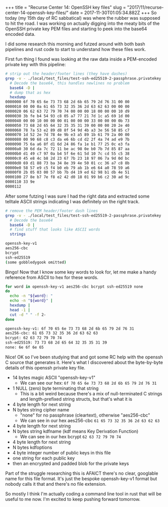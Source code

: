 +++
title = "Recurse Center 14: OpenSSH key files"
slug = "2017/11/recurse-center-14-openssh-key-files/"
date = 2017-11-30T01:05:34.882Z
+++
So today (my 15th day of RC sabbatical) was where the rubber was supposed to hit the road. I was working on actually digging into the meaty bits of the OpenSSH private key PEM files and starting to peek into the base64 encoded data.

I did some research this morning and futzed around with both bash pipelines and rust code to start to understand how these files work.

First fun thing I found was looking at the raw data inside a PEM-encoded private key with this pipeline:

```sh
# strip out the header/footer lines (they have dashes)
grep -v - ./local/test_files/test-ssh-ed25519-2-passphrase.privatekey |
  # Decode the base64, this handles newlines no problem
  base64 -D |
  # dump that as hex
  hexdump
0000000 6f 70 65 6e 73 73 68 2d 6b 65 79 2d 76 31 00 00
0000010 00 00 0a 61 65 73 32 35 36 2d 63 62 63 00 00 00
0000020 06 62 63 72 79 70 74 00 00 00 18 00 00 00 10 d9
0000030 3b fe b4 54 93 c8 05 a7 77 21 7d 1c a5 69 1d 00
0000040 00 00 10 00 00 00 01 00 00 00 33 00 00 00 0b 73
0000050 73 68 2d 65 64 32 35 35 31 39 00 00 00 20 2e 40
0000060 78 7a 53 e2 89 d8 8f 54 9d 4b a3 3e 56 58 85 c7
0000070 1d 52 2e 7d 78 4e 9b e3 a5 89 1b 61 79 2a 00 00
0000080 00 90 68 c8 c3 da e6 6b cd d2 2f 4a 74 ad e9 7b
0000090 75 6a a6 8f d1 6d 24 86 fa 1e b1 77 25 0c e3 fa
00000a0 30 6d da 7c 72 11 be ac 98 0e b0 7b 7d 85 87 aa
00000b0 d1 49 c7 97 0a b4 5f 6e 61 5d 10 7c cd 55 c5 38
00000c0 45 e8 4c b8 2d 23 67 7b 23 18 97 06 7a 9d 0d bc
00000d0 69 d1 88 73 ba 34 8e 39 4e 50 01 cc 36 a7 c8 8b
00000e0 58 57 e9 c5 f4 b0 eb 79 ab 1b e6 64 a0 78 59 a6
00000f0 2b 05 03 00 57 bb 7b d4 19 ed 62 98 b1 db 4e 51
0000100 27 8e b7 7e f8 e2 42 d0 18 01 99 b6 c2 30 ad 9c
0000110 33 9e                                          
0000112
```

After some futzing I was sure I had the right data and extracted some telltale ASCII strings indicating I was definitely on the right track.

```sh
# remove the PEM header/footer dash lines
grep -v - ./local/test_files/test-ssh-ed25519-2-passphrase.privatekey |
  # Decode the base64
  base64 -D |
  # find stuff that looks like ASCII words
  strings

openssh-key-v1
aes256-cbc
bcrypt
ssh-ed25519
(some gobbledygook omitted)
```

Bingo! Now that I know some key words to look for, let me make a handy reference from ASCII to hex for these words.

```sh
for word in openssh-key-v1 aes256-cbc bcrypt ssh-ed25519 none
do
  echo -n "${word}: "
  echo -n "${word}" |
  hexdump |
  head -1 |
  cut -d " " -f 2-
done

openssh-key-v1: 6f 70 65 6e 73 73 68 2d 6b 65 79 2d 76 31
aes256-cbc: 61 65 73 32 35 36 2d 63 62 63
bcrypt: 62 63 72 79 70 74
ssh-ed25519: 73 73 68 2d 65 64 32 35 35 31 39
none: 6e 6f 6e 65
```

Nice! OK so I've been studying that and got some RC help with the openssh C source that generates it. Here's what I discovered about the byte-by-byte details of this openssh private key file.

- 14 bytes magic ASCII "openssh-key-v1"
  - We can see our hex: `6f 70 65 6e 73 73 68 2d 6b 65 79 2d 76 31`
- 1 NULL (zero) byte terminating that string
  - This is a bit weird because there's a mix of null-terminated C strings and length-prefixed string structs, but that's what it is
- 4 byte length for next string
- N bytes string cipher name
  - "none" for no passphrase (cleartext), otherwise "aes256-cbc"
  - We can see in our hex aes256-cbc `61 65 73 32 35 36 2d 63 62 63`
- 4 byte length for next string
- N bytes string kdfname (kdf means Key Derivation Function)
  - We can see in our hex bcrypt `62 63 72 79 70 74`
- 4 byte length for next string
- N bytes kdfoptions
- 4 byte integer number of public keys in this file
- one string for each public key
- then an encrypted and padded blob for the private keys

Part of the struggle researching this is AFAICT there's no clear, googlable name for this file format. It's just the bespoke openssh-key-v1 format but nobody calls it that and there's no file extension.

So mostly I think I'm actually coding a command line tool in rust that will be useful to me now. I'm excited to keep pushing forward tomorrow.

